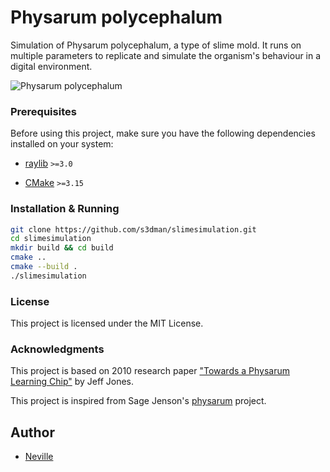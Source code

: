 # Physarum polycephalum

Simulation of Physarum polycephalum, a type of slime mold. It runs on multiple parameters to replicate and simulate the organism's behaviour in a digital environment.

![Physarum polycephalum](https://i.imgur.com/QNRQ1qJ.png)

### Prerequisites

Before using this project, make sure you have the following dependencies installed on your system:

- [raylib](https://github.com/raysan5/raylib) `>=3.0`

- [CMake](https://cmake.org/) `>=3.15`

### Installation & Running

```bash
git clone https://github.com/s3dman/slimesimulation.git
cd slimesimulation
mkdir build && cd build
cmake ..
cmake --build .
./slimesimulation
```

### License
This project is licensed under the MIT License.

### Acknowledgments
This project is based on 2010 research paper ["Towards a Physarum Learning Chip"](https://uwe-repository.worktribe.com/output/980579) by Jeff Jones.

This project is inspired from Sage Jenson's [physarum](https://cargocollective.com/sagejenson/physarum) project.

## Author
- [Neville](https://github.com/s3dman)

